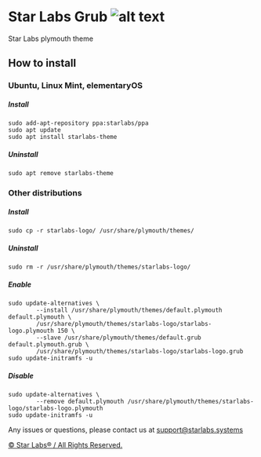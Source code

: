 # Star Labs Grub ![alt text](https://cdn.shopify.com/s/files/1/2059/5897/files/Star_50x.png?v=1513954416 "Star Labs Systems")
Star Labs plymouth theme

## How to install
### Ubuntu, Linux Mint, elementaryOS
##### Install
```
sudo add-apt-repository ppa:starlabs/ppa
sudo apt update
sudo apt install starlabs-theme
```
##### Uninstall
```
sudo apt remove starlabs-theme
```


### Other distributions
##### Install
```
sudo cp -r starlabs-logo/ /usr/share/plymouth/themes/
```
##### Uninstall
```
sudo rm -r /usr/share/plymouth/themes/starlabs-logo/
```
##### Enable
```
sudo update-alternatives \
		--install /usr/share/plymouth/themes/default.plymouth default.plymouth \
		/usr/share/plymouth/themes/starlabs-logo/starlabs-logo.plymouth 150 \
		--slave /usr/share/plymouth/themes/default.grub default.plymouth.grub \
		/usr/share/plymouth/themes/starlabs-logo/starlabs-logo.grub
sudo update-initramfs -u
```
##### Disable
```
sudo update-alternatives \
		--remove default.plymouth /usr/share/plymouth/themes/starlabs-logo/starlabs-logo.plymouth
sudo update-initramfs -u
```

Any issues or questions, please contact us at [support@starlabs.systems](mailto:supportstarlabs.systems)

[© Star Labs® / All Rights Reserved.](https://starlabs.systems) 
